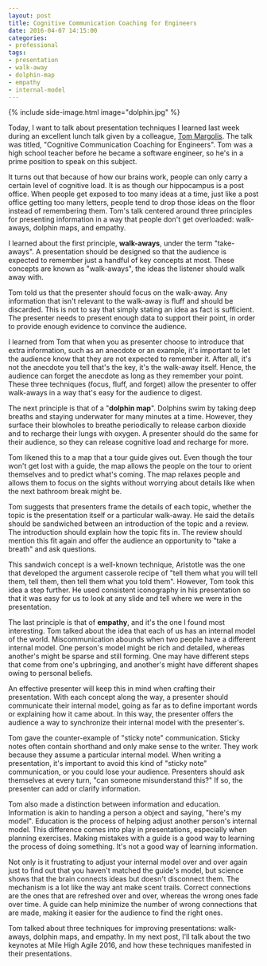 ```yaml
---
layout: post
title: Cognitive Communication Coaching for Engineers
date: 2016-04-07 14:15:00
categories:
- professional
tags:
- presentation
- walk-away
- dolphin-map
- empathy
- internal-model
---
```


{% include side-image.html image="dolphin.jpg" %}

Today, I want to talk about presentation techniques I learned last week during
an excellent lunch talk given by a colleague, <a
href="https://www.quora.com/profile/Tom-Margolis">Tom Margolis</a>. The talk was
titled, "Cognitive Communication Coaching for Engineers". Tom was a high school
teacher before he became a software engineer, so he's in a prime position to
speak on this subject.

It turns out that because of how our brains work, people can only carry a
certain level of cognitive load. It is as though our hippocampus is a post
office. When people get exposed to too many ideas at a time, just like a post
office getting too many letters, people tend to drop those ideas on the floor
instead of remembering them. Tom's talk centered around three principles for
presenting information in a way that people don't get overloaded: walk-aways,
dolphin maps, and empathy.

I learned about the first principle, **walk-aways**, under the term
"take-aways". A presentation should be designed so that the audience is expected
to remember just a handful of key concepts at most. These concepts are known as
"walk-aways", the ideas the listener should walk away with.

Tom told us that the presenter should focus on the walk-away. Any information
that isn't relevant to the walk-away is fluff and should be discarded. This is
not to say that simply stating an idea as fact is sufficient. The presenter
needs to present enough data to support their point, in order to provide enough
evidence to convince the audience.

I learned from Tom that when you as presenter choose to introduce that extra
information, such as an anecdote or an example, it's important to let the
audience know that they are not expected to remember it. After all, it's not the
anecdote you tell that's the key, it's the walk-away itself. Hence, the audience
can forget the anecdote as long as they remember your point. These three
techniques (focus, fluff, and forget) allow the presenter to offer walk-aways in
a way that's easy for the audience to digest.

The next principle is that of a "**dolphin map**". Dolphins swim by taking deep
breaths and staying underwater for many minutes at a time. However, they surface
their blowholes to breathe periodically to release carbon dioxide and to
recharge their lungs with oxygen. A presenter should do the same for their
audience, so they can release cognitive load and recharge for more.

Tom likened this to a map that a tour guide gives out. Even though the tour
won't get lost with a guide, the map allows the people on the tour to orient
themselves and to predict what's coming. The map relaxes people and allows them
to focus on the sights without worrying about details like when the next
bathroom break might be.

Tom suggests that presenters frame the details of each topic, whether the topic
is the presentation itself or a particular walk-away. He said the details should
be sandwiched between an introduction of the topic and a review. The
introduction should explain how the topic fits in. The review should  mention
this fit again and offer the audience an opportunity to "take a breath" and ask
questions.

This sandwich concept is a well-known technique, Aristotle was the one that
developed the argument casserole recipe of "tell them what you will tell them,
tell them, then tell them what you told them". However, Tom took this idea a
step further. He used consistent iconography in his presentation so that it was
easy for us to look at any slide and tell where we were in the presentation.

The last principle is that of **empathy**, and it's the one I found most
interesting. Tom talked about the idea that each of us has an internal model of
the world. Miscommunication abounds when two people have a different internal
model. One person's model might be rich and detailed, whereas another's might be
sparse and still forming. One may have different steps that come from one's
upbringing, and another's might have different shapes owing to personal beliefs.

An effective presenter will keep this in mind when crafting their presentation.
With each concept along the way, a presenter should communicate their internal
model, going as far as to define important words or explaining how it came
about. In this way, the presenter offers the audience a way to synchronize their
internal model with the presenter's.

Tom gave the counter-example of "sticky note" communication. Sticky notes often
contain shorthand and only make sense to the writer. They work because they
assume a particular internal model. When writing a presentation, it's important
to avoid this kind of "sticky note" communication, or you could lose your
audience. Presenters should ask themselves at every turn, "can someone
misunderstand this?" If so, the presenter can add or clarify information.

Tom also made a distinction between information and education. Information is
akin to handing a person a object and saying, "here's my model". Education is
the process of helping adjust another person's internal model. This difference
comes into play in presentations, especially when planning exercises. Making
mistakes with a guide is a good way to learning the process of doing something.
It's not a good way of learning information.

Not only is it frustrating to adjust your internal model over and over again
just to find out that you haven't matched the guide's model, but science shows
that the brain connects ideas but doesn't disconnect them. The mechanism is a
lot like the way ant make scent trails. Correct connections are the ones that
are refreshed over and over, whereas the wrong ones fade over time. A guide can
help minimize the number of wrong connections that are made, making it easier
for the audience to find the right ones.

Tom talked about three techniques for improving presentations: walk-aways,
dolphin maps, and empathy. In my next post, I'll talk about the two keynotes at
Mile High Agile 2016, and how these techniques manifested in their
presentations.
